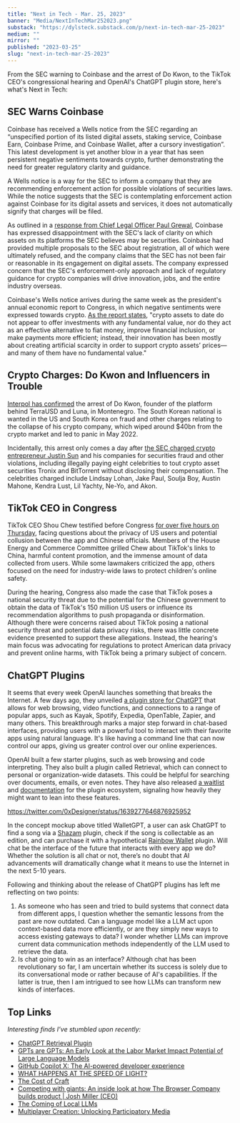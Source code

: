 ```yaml
---
title: "Next in Tech - Mar. 25, 2023"
banner: "Media/NextInTechMar252023.png"
substack: "https://dylsteck.substack.com/p/next-in-tech-mar-25-2023"
medium: ""
mirror: ""
published: "2023-03-25"
slug: "next-in-tech-mar-25-2023"
---
```


From the SEC warning to Coinbase and the arrest of Do Kwon, to the TikTok CEO's congressional hearing and OpenAI's ChatGPT plugin store, here's what's Next in Tech:

## SEC Warns Coinbase

Coinbase has received a Wells notice from the SEC regarding an “unspecified portion of its listed digital assets, staking service, Coinbase Earn, Coinbase Prime, and Coinbase Wallet, after a cursory investigation”. This latest development is yet another blow in a year that has seen persistent negative sentiments towards crypto, further demonstrating the need for greater regulatory clarity and guidance.

A Wells notice is a way for the SEC to inform a company that they are recommending enforcement action for possible violations of securities laws. While the notice suggests that the SEC is contemplating enforcement action against Coinbase for its digital assets and services, it does not automatically signify that charges will be filed.

As outlined in a [response from Chief Legal Officer Paul Grewal](https://www.coinbase.com/blog/we-asked-the-sec-for-reasonable-crypto-rules-for-americans-we-got-legal), Coinbase has expressed disappointment with the SEC's lack of clarity on which assets on its platforms the SEC believes may be securities. Coinbase had provided multiple proposals to the SEC about registration, all of which were ultimately refused, and the company claims that the SEC has not been fair or reasonable in its engagement on digital assets. The company expressed concern that the SEC's enforcement-only approach and lack of regulatory guidance for crypto companies will drive innovation, jobs, and the entire industry overseas.

Coinbase's Wells notice arrives during the same week as the president's annual economic report to Congress, in which negative sentiments were expressed towards crypto. [As the report states](https://www.whitehouse.gov/wp-content/uploads/2023/03/ERP-2023.pdf), "crypto assets to date do not appear to offer investments with any fundamental value, nor do they act as an effective alternative to fiat money, improve financial inclusion, or make payments more efficient; instead, their innovation has been mostly about creating artificial scarcity in order to support crypto assets’ prices—and many of them have no fundamental value."

## Crypto Charges: Do Kwon and Influencers in Trouble

[Interpol has confirmed](https://www.cnn.com/2023/03/23/tech/south-korea-do-kwon-terra-fraud-arrest-hnk-intl/index.html) the arrest of Do Kwon, founder of the platform behind TerraUSD and Luna, in Montenegro. The South Korean national is wanted in the US and South Korea on fraud and other charges relating to the collapse of his crypto company, which wiped around $40bn from the crypto market and led to panic in May 2022.

Incidentally, this arrest only comes a day after [the SEC charged crypto entrepreneur Justin Sun](https://www.sec.gov/news/press-release/2023-59) and his companies for securities fraud and other violations, including illegally paying eight celebrities to tout crypto asset securities Tronix and BitTorrent without disclosing their compensation. The celebrities charged include Lindsay Lohan, Jake Paul, Soulja Boy, Austin Mahone, Kendra Lust, Lil Yachty, Ne-Yo, and Akon.

## TikTok CEO in Congress

TikTok CEO Shou Chew testified before Congress [for over five hours on Thursday](https://www.youtube.com/watch?v=_E-4jtTFsO4), facing questions about the privacy of US users and potential collusion between the app and Chinese officials. Members of the House Energy and Commerce Committee grilled Chew about TikTok's links to China, harmful content promotion, and the immense amount of data collected from users. While some lawmakers criticized the app, others focused on the need for industry-wide laws to protect children's online safety.

During the hearing, Congress also made the case that TikTok poses a national security threat due to the potential for the Chinese government to obtain the data of TikTok's 150 million US users or influence its recommendation algorithms to push propaganda or disinformation. Although there were concerns raised about TikTok posing a national security threat and potential data privacy risks, there was little concrete evidence presented to support these allegations. Instead, the hearing's main focus was advocating for regulations to protect American data privacy and prevent online harms, with TikTok being a primary subject of concern.


## ChatGPT Plugins

It seems that every week OpenAI launches something that breaks the Internet. A few days ago, they unveiled [a plugin store for ChatGPT](https://openai.com/blog/chatgpt-plugins) that allows for web browsing, video functions, and connections to a range of popular apps, such as Kayak, Spotify, Expedia, OpenTable, Zapier, and many others. This breakthrough marks a major step forward in chat-based interfaces, providing users with a powerful tool to interact with their favorite apps using natural language. It's like having a command line that can now control our apps, giving us greater control over our online experiences.

OpenAI built a few starter plugins, such as web browsing and code interpreting. They also built a plugin called Retrieval, which can connect to personal or organization-wide datasets. This could be helpful for searching over documents, emails, or even notes. They have also released [a waitlist](https://openai.com/waitlist/plugins) and [documentation](https://platform.openai.com/docs/plugins/introduction) for the plugin ecosystem, signaling how heavily they might want to lean into these features.

https://twitter.com/0xDesigner/status/1639277646876925952

In the concept mockup above titled WalletGPT, a user can ask ChatGPT to find a song via a [Shazam](https://www.shazam.com/) plugin, check if the song is collectable as an edition, and can purchase it with a hypothetical [Rainbow Wallet](http://rainbow.me) plugin. Will chat be the interface of the future that interacts with every app we do? Whether the solution is all chat or not, there’s no doubt that AI advancements will dramatically change what it means to use the Internet in the next 5-10 years.

Following and thinking about the release of ChatGPT plugins has left me reflecting on two points:

1.  As someone who has seen and tried to build systems that connect data from different apps, I question whether the semantic lessons from the past are now outdated. Can a language model like a LLM act upon context-based data more efficiently, or are they simply new ways to access existing gateways to data? I wonder whether LLMs can improve current data communication methods independently of the LLM used to retrieve the data.
2.  Is chat going to win as an interface? Although chat has been revolutionary so far, I am uncertain whether its success is solely due to its conversational mode or rather because of AI's capabilities. If the latter is true, then I am intrigued to see how LLMs can transform new kinds of interfaces.

## Top Links

_Interesting finds I’ve stumbled upon recently:_

- [ChatGPT Retrieval Plugin](https://github.com/openai/chatgpt-retrieval-plugin)
- [GPTs are GPTs: An Early Look at the Labor Market Impact Potential of Large Language Models](https://arxiv.org/abs/2303.10130)
- [GitHub Copilot X: The AI-powered developer experience](https://github.blog/2023-03-22-github-copilot-x-the-ai-powered-developer-experience/)
- [WHAT HAPPENS AT THE SPEED OF LIGHT?](https://hipcityreg.substack.com/p/what-happens-at-the-speed-of-light)
- [The Cost of Craft](https://gk3fyi.substack.com/p/the-cost-of-craft)
- [Competing with giants: An inside look at how The Browser Company builds product | Josh Miller (CEO)](https://www.lennysnewsletter.com/p/competing-with-giants-an-inside-look#details)
- [The Coming of Local LLMs](https://nickarner.com/notes/the-coming-of-local-llms-march-23-2023/)
- [Multiplayer Creation: Unlocking Participatory Media](https://mirror.xyz/1kx.eth/V1m_ASHMkD4fCaEuWW5-YFkbZ1mumlk47b2Y0j1HsWQ)